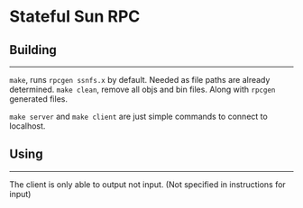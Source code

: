 # Stateful Sun RPC
## Building
___
`make`, runs `rpcgen ssnfs.x` by default. Needed as file paths are already determined.
`make clean`, remove all objs and bin files. Along with `rpcgen` generated files.

`make server` and `make client` are just simple commands to connect to localhost.
## Using
___
The client is only able to output not input. (Not specified in instructions for input)






